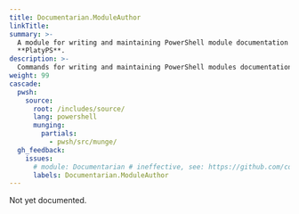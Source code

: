 ```yaml
---
title: Documentarian.ModuleAuthor
linkTitle:
summary: >-
  A module for writing and maintaining PowerShell module documentation as a supplement to
  **PlatyPS**.
description: >-
  Commands for writing and maintaining PowerShell modules documentation.
weight: 99
cascade:
  pwsh:
    source:
      root: /includes/source/
      lang: powershell
      munging:
        partials:
          - pwsh/src/munge/
  gh_feedback:
    issues:
      # module: Documentarian # ineffective, see: https://github.com/community/community/discussions/5288
      labels: Documentarian.ModuleAuthor
---
```


Not yet documented.
